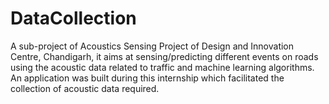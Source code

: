 # DataCollection

A sub-project of Acoustics Sensing Project of Design and Innovation Centre, Chandigarh, it aims at sensing/predicting different events on roads using the acoustic data related to traffic and machine learning algorithms. An application was built during this internship which facilitated the collection of acoustic data required.

